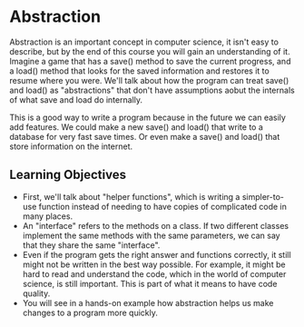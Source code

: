 # Abstraction

Abstraction is an important concept in computer science, it isn't easy to describe, but by the end of this course you will gain an understanding of it. Imagine a game that has a save() method to save the current progress, and a load() method that looks for the saved information and restores it to resume where you were. We'll talk about how the program can treat save() and load() as "abstractions" that don't have assumptions aobut the internals of what save and load do internally.

This is a good way to write a program because in the future we can easily add features. We could make a new save() and load() that write to a database for very fast save times. Or even make a save() and load() that store information on the internet.

## Learning Objectives

* First, we'll talk about "helper functions", which is writing a simpler-to-use function instead of needing to have copies of complicated code in many places.
* An "interface" refers to the methods on a class. If two different classes implement the same methods with the same parameters, we can say that they share the same "interface".
* Even if the program gets the right answer and functions correctly, it still might not be written in the best way possible. For example, it might be hard to read and understand the code, which in the world of computer science, is still important. This is part of what it means to have code quality.
* You will see in a hands-on example how abstraction helps us make changes to a program more quickly.

